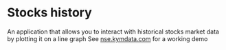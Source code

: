 # Stocks history
An application that allows you to interact with historical stocks market data by plotting it on a line graph
See [nse.kymdata.com](https://nse.kymdata.com) for a working demo